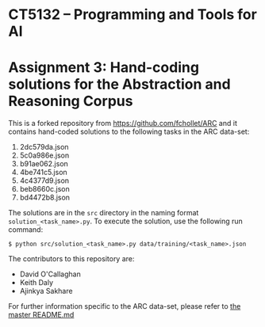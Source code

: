 # CT5132 – Programming and Tools for AI
# Assignment 3: Hand-coding solutions for the Abstraction and Reasoning Corpus

This is a forked repository from https://github.com/fchollet/ARC and it contains hand-coded solutions to the following tasks in the ARC data-set:

1.	2dc579da.json
2.	5c0a986e.json
3.	b91ae062.json
4.	4be741c5.json
5.	4c4377d9.json
6.	beb8660c.json
7.	bd4472b8.json

The solutions are in the `src` directory in the naming format `solution_<task_name>.py`. To execute the solution, use the following run command:

`$ python src/solution_<task_name>.py data/training/<task_name>.json`

The contributors to this repository are:
* David O'Callaghan
* Keith Daly
* Ajinkya Sakhare


For further information specific to the ARC data-set, please refer to [the master README.md](https://github.com/fchollet/ARC/blob/master/README.md)
